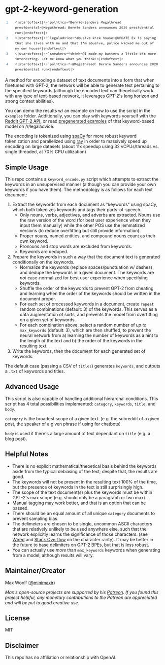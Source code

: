 # gpt-2-keyword-generation

![](example/example_pic.png)

A method for encoding a dataset of text documents into a form that when finetuned with GPT-2, the network will be able to generate text pertaining to the specified keywords (although the encoded text can theoetically work with any type of text-based network, it leverages GPT-2's long horizon and strong context abilities).

You can demo the results w/ an example on how to use the script in the `examples` folder. Additionally, you can play with keywords yourself with the [Reddit GPT-2 API](https://minimaxir.com/apps/gpt2-reddit/), or read [pregenerated examples](https://www.reddit.com/r/legaladviceofftopic/comments/bxi869/i_trained_an_ai_to_generate_the_ultimate/) of that keyword-based model on /r/legaladvice.

The encoding is tokenized using [spaCy](https://spacy.io) for more robust keyword tokenization and parallelized using [ray](https://github.com/ray-project/ray) in order to massively speed up encoding on large datasets (about 11x speedup using 32 vCPUs/threads vs. single threaded, at 70% CPU utilization)

## Simple Usage

This repo contains a `keyword_encode.py` script which attempts to extract the keywords in an unsupervised manner (although you can provide your own keywords if you have them). The methodology is as follows for each text document:

1. Extract the keywords from each document as "keywords" using spaCy, which both tokenizes keywords and tags their parts-of-speech.
	* Only nouns, verbs, adjectives, and adverbs are extracted. Nouns use the raw version of the word (for best user experience when they input them manually) while the other POS use the lemmatized versions (to reduce overfitting but still provide information).
	* Proper nouns, named entities, and compound nouns count as their own keyword.
	* Pronouns and stop words are excluded from keywords.
	* Keywords are deduped.
2. Prepare the keywords in such a way that the document text is generated conditionally on the keywords.
	* Normalize the keywords (replace spaces/punctuation w/ dashes) and dedupe the keywords in a given document. The keywords are *not* case-normalized for best user experience when specifying keywords.
	* Shuffle the order of the keywords to prevent GPT-2 from cheating and learning when the order of the keywords should be written in the document proper.
	* For each set of processed keywords in a document, create `repeat` random combinations (default: 3) of the keywords. This serves as a data augmentation of sorts, and prevents the model from overfitting on a given set of keywords.
	* For each combination above, select a random number of *up to* `max_keywords` (default: 3), which are then shuffled, to prevent the neural network from a) learning the number of keywords as a hint to the length of the text and b) the order of the keywords in the resulting text.
3. Write the keywords, then the document for each generated set of keywords.

The default case (passing a CSV of `titles`) generates `keywords`, and outputs a `.txt` of keywords and titles.

## Advanced Usage

This script is also capable of handling additional hierarchal conditions. This script has 4 total possibilities implemented:
`category`, `keywords`, `title`, and `body`.

`category` is the broadest scope of a given text. (e.g. the subreddit of a given post, the speaker of a given phrase if using for chatbots)

`body` is used if there's a large amount of text dependant on `title` (e.g. a blog post).

## Helpful Notes

* There is no explicit mathematical/theoetical basis behind the keywords aside from the typical debiasing of the text; despite that, the results are good.
* The keywords will not be present in the resulting text 100% of the time, but the presence of keywords in the text is still surprisingly high.
* The scope of the text document(s) plus the keywords must be within GPT-2's max scope (e.g. should only be a paragraph or two max).
* Manual tagging may work better, and that is an option that can be passed.
* There should be an equal amount of all unique `category` documents to prevent sampling bias.
* The delimeters are chosen to be single, uncommon ASCII characters that are relatively unlikely to be used anywhere else, such that the network explicitly learns the significance of those characters. (see [Wired](https://www.wired.com/2013/08/the-rarity-of-the-ampersand/) and [Stack Overflow](https://stackoverflow.com/questions/492090/least-used-delimiter-character-in-normal-text-ascii-128) on the character rarity). It may be better in the future to base delimiters on GPT-2 BPEs, but that is less robust.
* You can actually use *more* than `max_keywords` keywords when generating from a model, although results will vary.

## Maintainer/Creator

Max Woolf ([@minimaxir](https://minimaxir.com))

*Max's open-source projects are supported by his [Patreon](https://www.patreon.com/minimaxir). If you found this project helpful, any monetary contributions to the Patreon are appreciated and will be put to good creative use.*

## License

MIT

## Disclaimer

This repo has no affiliation or relationship with OpenAI.